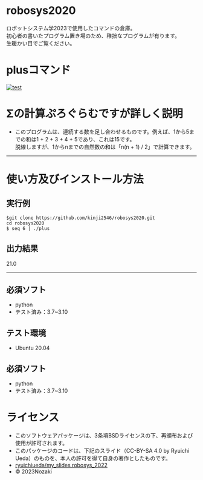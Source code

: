 # robosys2020  
ロボットシステム学2023で使用したコマンドの倉庫。  
初心者の書いたプログラム置き場のため、稚拙なプログラムが有ります。  
生暖かい目でご覧ください。   
# plusコマンド  
[![test](https://github.com/kinji2546/robosys2020/actions/workflows/test.yml/badge.svg)](https://github.com/kinji2546/robosys2020/actions/workflows/test.yml)  


# Σの計算ぷろぐらむですが詳しく説明  
* このプログラムは、連続する数を足し合わせるものです。例えば、1から5までの和は1 + 2 + 3 + 4 + 5であり、これは15です。  
脱線しますが、1からnまでの自然数の和は「n(n + 1) / 2」で計算できます。  

***  
# 使い方及びインストール方法  
## 実行例  
`$git clone https://github.com/kinji2546/robosys2020.git`  
`cd robosys2020`  
`$ seq 6 | ./plus`  

## 出力結果  
21.0  

***  

## 必須ソフト  
* python  
* テスト済み：3.7~3.10  

## テスト環境  
* Ubuntu 20.04  

## 必須ソフト  
* python  
* テスト済み：3.7~3.10  


# ライセンス  
* このソフトウェアパッケージは、3条項BSDライセンスの下、再頒布および使用が許可されます。  
* このパッケージのコードは、下記のスライド（CC-BY-SA 4.0 by Ryuichi Ueda）のものを、本人の許可を得て自身の著作としたものです。  
* [ryuichiueda/my_slides robosys_2022](https://github.com/ryuichiueda/my_slides/tree/master/robosys_2022)
* © 2023Nozaki  
